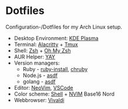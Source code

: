 # Dotfiles

Configuration-/Dotfiles for my Arch Linux setup.

- Desktop Environment: [KDE Plasma](https://wiki.archlinux.org/title/KDE#Plasma)
- Terminal: [Alacritty](https://wiki.archlinux.org/title/Alacritty) + [Tmux](https://github.com/tmux/tmux)
- Shell: [Zsh](https://wiki.archlinux.org/title/Zsh) + [Oh My Zsh](https://ohmyz.sh/)
- AUR Helper: [YAY](https://github.com/Jguer/yay)
- Version managers:
  - Ruby - [ruby-install](https://github.com/postmodern/ruby-install), [chruby](https://github.com/postmodern/chruby)
  - Node.js - [asdf](https://github.com/asdf-vm/asdf-nodejs)
  - golang - [asdf](https://github.com/asdf-community/asdf-golang)
- Editor: [NeoVim](https://wiki.archlinux.org/title/Neovim), [VSCode](https://wiki.archlinux.org/title/Visual_Studio_Code)
- Color scheme: [Shell](https://github.com/chriskempson/base16-shell) + [NVIM](https://github.com/tinted-theming/base16-vim) Base16 Nord
- Webbrowser: [Vivaldi](https://wiki.archlinux.org/title/Vivaldi)
